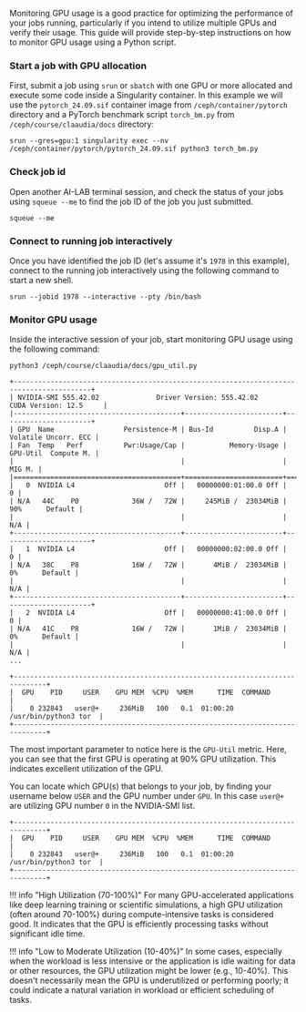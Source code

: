 Monitoring GPU usage is a good practice for optimizing the performance of your jobs running, particularly if you intend to utilize multiple GPUs and verify their usage. This guide will provide step-by-step instructions on how to monitor GPU usage using a Python script.

### Start a job with GPU allocation

First, submit a job using `srun` or `sbatch` with one GPU or more allocated and execute some code inside a Singularity container. In this example we will use the `pytorch_24.09.sif` container image from `/ceph/container/pytorch` directory and a PyTorch benchmark script `torch_bm.py` from `/ceph/course/claaudia/docs` directory:

```
srun --gres=gpu:1 singularity exec --nv /ceph/container/pytorch/pytorch_24.09.sif python3 torch_bm.py
```

### Check job id

Open another AI-LAB terminal session, and check the status of your jobs using `squeue --me` to find the job ID of the job you just submitted.

```
squeue --me
```

### Connect to running job interactively

Once you have identified the job ID (let's assume it's `1978` in this example), connect to the running job interactively using the following command to start a new shell.

```
srun --jobid 1978 --interactive --pty /bin/bash
```

### Monitor GPU usage

Inside the interactive session of your job, start monitoring GPU usage using the following command:

```
python3 /ceph/course/claaudia/docs/gpu_util.py
```

```
+-----------------------------------------------------------------------------------------+
| NVIDIA-SMI 555.42.02              Driver Version: 555.42.02      CUDA Version: 12.5     |
|-----------------------------------------+------------------------+----------------------+
| GPU  Name                 Persistence-M | Bus-Id          Disp.A | Volatile Uncorr. ECC |
| Fan  Temp   Perf          Pwr:Usage/Cap |           Memory-Usage | GPU-Util  Compute M. |
|                                         |                        |               MIG M. |
|=========================================+========================+======================|
|   0  NVIDIA L4                      Off |   00000000:01:00.0 Off |                    0 |
| N/A   44C    P0             36W /   72W |     245MiB /  23034MiB |     90%      Default |
|                                         |                        |                  N/A |
+-----------------------------------------+------------------------+----------------------+
|   1  NVIDIA L4                      Off |   00000000:02:00.0 Off |                    0 |
| N/A   38C    P8             16W /   72W |       4MiB /  23034MiB |      0%      Default |
|                                         |                        |                  N/A |
+-----------------------------------------+------------------------+----------------------+
|   2  NVIDIA L4                      Off |   00000000:41:00.0 Off |                    0 |
| N/A   41C    P8             16W /   72W |       1MiB /  23034MiB |      0%      Default |
|                                         |                        |                  N/A |
...

+------------------------------------------------------------------------------+
|  GPU    PID     USER    GPU MEM  %CPU  %MEM      TIME  COMMAND               |
|    0 232843   user@+     236MiB   100   0.1  01:00:20  /usr/bin/python3 tor  |
+------------------------------------------------------------------------------+

```

The most important parameter to notice here is the `GPU-Util` metric. Here, you can see that the first GPU is operating at 90% GPU utilization. This indicates excellent utilization of the GPU.

You can locate which GPU(s) that belongs to your job, by finding your username below `USER` and the GPU number under `GPU`. In this case `user@+` are utilizing GPU number `0` in the NVIDIA-SMI list.

``` 
+------------------------------------------------------------------------------+
|  GPU    PID     USER    GPU MEM  %CPU  %MEM      TIME  COMMAND               |
|    0 232843   user@+     236MiB   100   0.1  01:00:20  /usr/bin/python3 tor  |
+------------------------------------------------------------------------------+
```

!!! info "High Utilization (70-100%)"
    For many GPU-accelerated applications like deep learning training or scientific simulations, a high GPU utilization (often around 70-100%) during compute-intensive tasks is considered good. It indicates that the GPU is efficiently processing tasks without significant idle time.

!!! info "Low to Moderate Utilization (10-40%)"
    In some cases, especially when the workload is less intensive or the application is idle waiting for data or other resources, the GPU utilization might be lower (e.g., 10-40%). This doesn't necessarily mean the GPU is underutilized or performing poorly; it could indicate a natural variation in workload or efficient scheduling of tasks.

